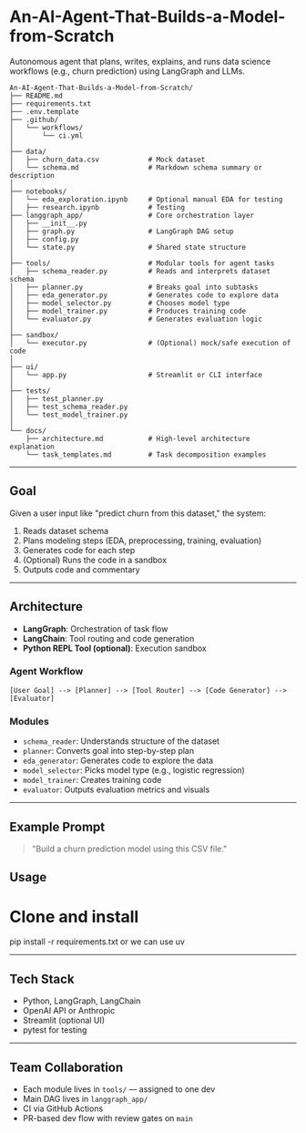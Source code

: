 # An-AI-Agent-That-Builds-a-Model-from-Scratch
Autonomous agent that plans, writes, explains, and runs data science workflows (e.g., churn prediction) using LangGraph and LLMs.

```
An-AI-Agent-That-Builds-a-Model-from-Scratch/
├── README.md
├── requirements.txt
├── .env.template
├── .github/
│   └── workflows/
│       └── ci.yml
│
├── data/
│   ├── churn_data.csv            # Mock dataset
│   └── schema.md                 # Markdown schema summary or description
│
├── notebooks/
│   └── eda_exploration.ipynb     # Optional manual EDA for testing
│   ├── research.ipynb            # Testing 
├── langgraph_app/                # Core orchestration layer
│   ├── __init__.py
│   ├── graph.py                  # LangGraph DAG setup
│   ├── config.py
│   └── state.py                  # Shared state structure
│
├── tools/                        # Modular tools for agent tasks
│   ├── schema_reader.py          # Reads and interprets dataset schema
│   ├── planner.py                # Breaks goal into subtasks
│   ├── eda_generator.py          # Generates code to explore data
│   ├── model_selector.py         # Chooses model type
│   ├── model_trainer.py          # Produces training code
│   └── evaluator.py              # Generates evaluation logic
│
├── sandbox/
│   └── executor.py               # (Optional) mock/safe execution of code
│
├── ui/
│   └── app.py                    # Streamlit or CLI interface
│
├── tests/
│   ├── test_planner.py
│   ├── test_schema_reader.py
│   └── test_model_trainer.py
│
└── docs/
    ├── architecture.md           # High-level architecture explanation
    └── task_templates.md         # Task decomposition examples
```

---

##  Goal
Given a user input like "predict churn from this dataset," the system:
1. Reads dataset schema
2. Plans modeling steps (EDA, preprocessing, training, evaluation)
3. Generates code for each step
4. (Optional) Runs the code in a sandbox
5. Outputs code and commentary

---

##  Architecture

- **LangGraph**: Orchestration of task flow
- **LangChain**: Tool routing and code generation
- **Python REPL Tool (optional)**: Execution sandbox

### Agent Workflow
```
[User Goal] --> [Planner] --> [Tool Router] --> [Code Generator] --> [Evaluator]
```

### Modules
- `schema_reader`: Understands structure of the dataset
- `planner`: Converts goal into step-by-step plan
- `eda_generator`: Generates code to explore the data
- `model_selector`: Picks model type (e.g., logistic regression)
- `model_trainer`: Creates training code
- `evaluator`: Outputs evaluation metrics and visuals

---

## Example Prompt
> "Build a churn prediction model using this CSV file."

##  Usage

# Clone and install
pip install -r requirements.txt or we can use uv

---

##  Tech Stack
- Python, LangGraph, LangChain
- OpenAI API or Anthropic
- Streamlit (optional UI)
- pytest for testing


---

##  Team Collaboration
- Each module lives in `tools/` — assigned to one dev
- Main DAG lives in `langgraph_app/`
- CI via GitHub Actions 
- PR-based dev flow with review gates on `main`

